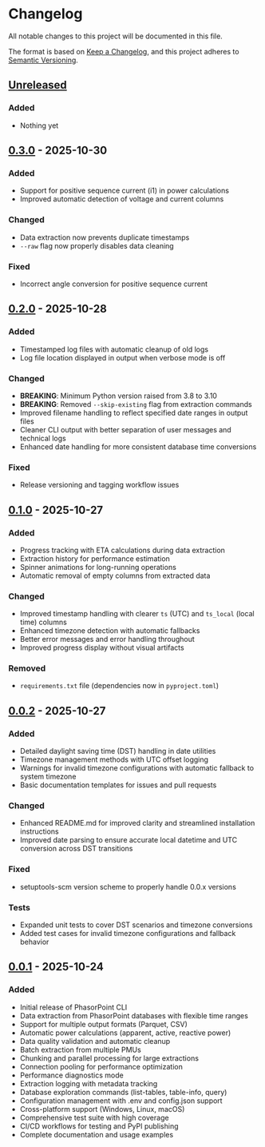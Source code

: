 # Changelog

All notable changes to this project will be documented in this file.

The format is based on [Keep a Changelog](https://keepachangelog.com/en/1.0.0/),
and this project adheres to [Semantic Versioning](https://semver.org/spec/v2.0.0.html).

## [Unreleased]

### Added
- Nothing yet

## [0.3.0] - 2025-10-30

### Added
- Support for positive sequence current (i1) in power calculations
- Improved automatic detection of voltage and current columns

### Changed
- Data extraction now prevents duplicate timestamps
- `--raw` flag now properly disables data cleaning

### Fixed
- Incorrect angle conversion for positive sequence current

## [0.2.0] - 2025-10-28

### Added
- Timestamped log files with automatic cleanup of old logs
- Log file location displayed in output when verbose mode is off

### Changed
- **BREAKING**: Minimum Python version raised from 3.8 to 3.10
- **BREAKING**: Removed `--skip-existing` flag from extraction commands
- Improved filename handling to reflect specified date ranges in output files
- Cleaner CLI output with better separation of user messages and technical logs
- Enhanced date handling for more consistent database time conversions

### Fixed
- Release versioning and tagging workflow issues

## [0.1.0] - 2025-10-27

### Added
- Progress tracking with ETA calculations during data extraction
- Extraction history for performance estimation
- Spinner animations for long-running operations
- Automatic removal of empty columns from extracted data

### Changed
- Improved timestamp handling with clearer `ts` (UTC) and `ts_local` (local time) columns
- Enhanced timezone detection with automatic fallbacks
- Better error messages and error handling throughout
- Improved progress display without visual artifacts

### Removed
- `requirements.txt` file (dependencies now in `pyproject.toml`)

## [0.0.2] - 2025-10-27

### Added
- Detailed daylight saving time (DST) handling in date utilities
- Timezone management methods with UTC offset logging
- Warnings for invalid timezone configurations with automatic fallback to system timezone
- Basic documentation templates for issues and pull requests

### Changed
- Enhanced README.md for improved clarity and streamlined installation instructions
- Improved date parsing to ensure accurate local datetime and UTC conversion across DST transitions

### Fixed
- setuptools-scm version scheme to properly handle 0.0.x versions

### Tests
- Expanded unit tests to cover DST scenarios and timezone conversions
- Added test cases for invalid timezone configurations and fallback behavior

## [0.0.1] - 2025-10-24

### Added
- Initial release of PhasorPoint CLI
- Data extraction from PhasorPoint databases with flexible time ranges
- Support for multiple output formats (Parquet, CSV)
- Automatic power calculations (apparent, active, reactive power)
- Data quality validation and automatic cleanup
- Batch extraction from multiple PMUs
- Chunking and parallel processing for large extractions
- Connection pooling for performance optimization
- Performance diagnostics mode
- Extraction logging with metadata tracking
- Database exploration commands (list-tables, table-info, query)
- Configuration management with .env and config.json support
- Cross-platform support (Windows, Linux, macOS)
- Comprehensive test suite with high coverage
- CI/CD workflows for testing and PyPI publishing
- Complete documentation and usage examples

[Unreleased]: https://github.com/energinet-ti/phasor-point-cli/compare/v0.3.0...HEAD
[0.3.0]: https://github.com/energinet-ti/phasor-point-cli/compare/v0.2.0...v0.3.0
[0.2.0]: https://github.com/energinet-ti/phasor-point-cli/compare/v0.1.0...v0.2.0
[0.1.0]: https://github.com/energinet-ti/phasor-point-cli/compare/v0.0.2...v0.1.0
[0.0.2]: https://github.com/energinet-ti/phasor-point-cli/compare/v0.0.1...v0.0.2
[0.0.1]: https://github.com/energinet-ti/phasor-point-cli/releases/tag/v0.0.1

